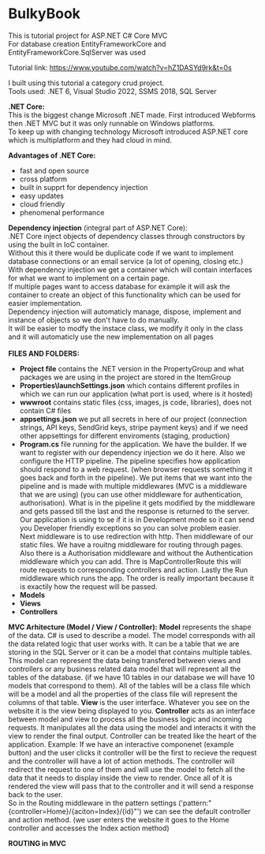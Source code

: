 # BulkyBook

This is tutorial project for ASP.NET C# Core MVC <br />
For database creation EntityFrameworkCore and EntityFrameworkCore.SqlServer was used<br />

Tutorial link: https://www.youtube.com/watch?v=hZ1DASYd9rk&t=0s<br />

I built using this tutorial a category crud project.<br />
Tools used: .NET 6, Visual Studio 2022, SSMS 2018, SQL Server<br />

<b>.NET Core:</b> <br />
This is the biggest change Microsoft .NET made. First introduced Webforms then .NET MVC but it was only runnable on Windows platforms.<br />
To keep up with changing technology Microsoft introduced ASP.NET core which is multiplatform and they had cloud in mind.<br />

<b>Advantages of .NET Core: </b>

- fast and open source
- cross platform
- built in supprt for dependency injection
- easy updates
- cloud friendly
- phenomenal performance

<b>Dependency injection</b> (integral part of ASP.NET Core):<br />
.NET Core inject objects of dependency classes through constructors by using the built in IoC container.<br />
Without this it there would be duplicate code if we want to implement database connections or an email service (a lot of opening, closing etc.)<br />
With dependency injection we get a container which will contain interfaces for what we want to implement on a certain page.<br />
If multiple pages want to access database for example it will ask the container to create an object of this functionality which can be used for easier implementation.<br />
Dependency injection will automaticly manage, dispose, implement and instance of objects so we don't have to do manually.<br />
It will be easier to modfy the instace class, we modify it only in the class and it will automaticly use the new implementation on all pages<br />
<br />
<b>FILES AND FOLDERS:</b><br />

- <b>Project file</b> contains the .NET version in the PropertyGroup and what packages we are using in the project are stored in the ItemGroup
- <b>Properties\launchSettings.json</b> which contains different profiles in which we can run our application (what port is used, where is it hosted)
- <b>wwwroot</b> contains static files (css, images, js code, libraries), does not contain C# files
- <b>appsettings.json</b> we put all secrets in here of our project (connection strings, API keys, SendGrid keys, stripe payment keys) and if we need other appsettings for different enviroments (staging, production)
- <b>Program.cs</b> file running for the application. We have the builder. If we want to register with our dependency injection we do it here. Also we configure the HTTP pipeline. The pipeline specifies how application should respond to a web request. (when browser requests something it goes back and forth in the pipeline). We put items that we want into the pipeline and is made with multiple middlewares (MVC is a middleware that we are using) (you can use other middleware for authentication, authorisation). What is in the pipeline it gets modified by the middleware and gets passed till the last and the response is returned to the server. Our application is using to se if it is in Development mode so it can send you Developer friendly exceptions so you can solve problem easier. Next middleware is to use redirection with http. Then middleware of our static files. We have a rouitng middleware for routing through pages. Also there is a Authorisation middleware and without the Authentication middleware which you can add. Thre is MapControllerRoute this will route requests to corresponding controllers and action. Lastly the Run middleware which runs the app. The order is really important because it is exactily how the request will be passed.
- <b>Models </b>
- <b>Views </b>
- <b> Controllers</b>

<b>MVC Arhitecture (Model / View / Controller):</b>
<b>Model</b> represents the shape of the data. C# is used to describe a model. The model corresponds with all the data related logic that user works with. It can be a table that we are storing in the SQL Server or it can be a model that contains multiple tables. This model can represent the data being transfered between views and controllers or any business related data model that will represent all the tables of the database. (if we have 10 tables in our database we will have 10 models that correspond to them). All of the tables will be a class file which will be a model and all the properties of the class file will represent the columns of that table.
<b>View</b> is the user interface. Whatever you see on the website it is the view being displayed to you.
<b>Controller</b> acts as an interface between model and view to process all the business logic and incoming requests. It manipulates all the data using the model and interacts it with the view to render the final output. Controller can be treated like the heart of the application.
Example: If we have an interactive componenet (example button) and the user clicks it controller will be the first to recieve the request and the controller will have a lot of action methods. The controller will redirect the request to one of them and will use the model to fetch all the data that it needs to display inside the view to render. Once all of it is rendered the view will pass that to the controller and it will send a response back to the user.<br />
So in the Routing middleware in the pattern settings ('pattern:"{controller=Home}/{aciton=Index}/{id}"') we can see the default controller and action method. (we user enters the website it goes to the Home controller and accesses the Index action method) <br />

<b>ROUTING in MVC</b>
